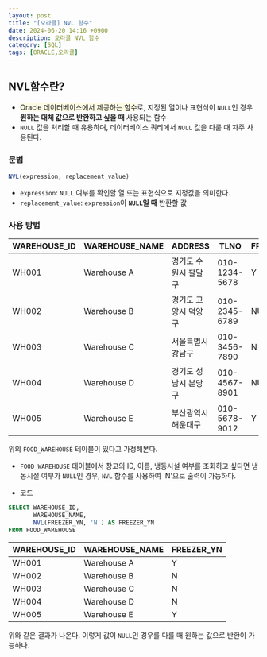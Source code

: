 ```yaml
---
layout: post
title: "[오라클] NVL 함수"
date: 2024-06-20 14:16 +0900
description: 오라클 NVL 함수
category: [SQL]
tags: [ORACLE,오라클]
---
```

## NVL함수란?
- <span style="background-color:#fff5b157">Oracle 데이터베이스에서 제공하는 함수</span>로, 지정된 열이나 표현식이 `NULL`인 경우 **원하는 대체 값으로 반환하고 싶을 때** 사용되는 함수
- `NULL` 값을 처리할 때 유용하며, 데이터베이스 쿼리에서 `NULL` 값을 다룰 때 자주 사용된다.

### 문법

```sql
NVL(expression, replacement_value)
```

-   `expression`: `NULL` 여부를 확인할 열 또는 표현식으로 지정값을 의미한다.
-   `replacement_value`: `expression`이 **`NULL`일 때** 반환할 값

### 사용 방법

| WAREHOUSE_ID | WAREHOUSE_NAME | ADDRESS | TLNO | FREEZER_YN |
|---|---|---|---|---|
| WH001 | Warehouse A | 경기도 수원시 팔달구 | 010-1234-5678 | Y |
| WH002 | Warehouse B | 경기도 고양시 덕양구 | 010-2345-6789 | NULL |
| WH003 | Warehouse C | 서울특별시 강남구 | 010-3456-7890 | N |
| WH004 | Warehouse D | 경기도 성남시 분당구 | 010-4567-8901 | NULL |
| WH005 | Warehouse E | 부산광역시 해운대구 | 010-5678-9012 | Y |

위의 `FOOD_WAREHOUSE` 테이블이 있다고 가정해본다.
- `FOOD_WAREHOUSE` 테이블에서 창고의 ID, 이름, 냉동시설 여부를 조회하고 싶다면 냉동시설 여부가 `NULL`인 경우, `NVL` 함수를 사용하여 'N'으로 출력이 가능하다.

- 코드

```sql
SELECT WAREHOUSE_ID, 
       WAREHOUSE_NAME, 
       NVL(FREEZER_YN, 'N') AS FREEZER_YN
FROM FOOD_WAREHOUSE
```

| WAREHOUSE_ID | WAREHOUSE_NAME | FREEZER_YN |
|---|---|---|
| WH001 | Warehouse A | Y |
| WH002 | Warehouse B | N |
| WH003 | Warehouse C | N |
| WH004 | Warehouse D | N |
| WH005 | Warehouse E | Y |

위와 같은 결과가 나온다. 이렇게 값이 `NULL`인 경우를 다룰 때 원하는 값으로 반환이 가능하다.
